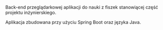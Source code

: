 Back-end przeglądarkowej aplikacji do nauki z fiszek stanowiącej część projektu inżynierskiego.

Aplikacja zbudowana przy użyciu Spring Boot oraz języka Java. 
